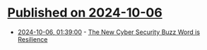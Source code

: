 # [Published on 2024-10-06](index.md)

* [2024-10-06, 01:39:00](https://soylentnews.org/article.pl?sid=24/10/04/1755218&from=rss) - [The New Cyber Security Buzz Word is Resilience](https://soylentnews.org/article.pl?sid=24/10/04/1755218&from=rss)
